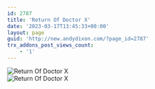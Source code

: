 ```yaml
---
id: 2787
title: 'Return Of Doctor X'
date: '2023-03-17T13:45:33+00:00'
layout: page
guid: 'http://new.andydixon.com/?page_id=2787'
trx_addons_post_views_count:
    - '1'
---
```


![Return Of Doctor X](https://i0.wp.com/assets.g8x2.ldn.idrivee2-23.com/posters/Return%20Of%20Doctor%20X%2001.jpg?w=1200&ssl=1 "Return Of Doctor X")  
![Return Of Doctor X](https://i0.wp.com/assets.g8x2.ldn.idrivee2-23.com/posters/Return%20Of%20Doctor%20X%2002.jpg?w=1200&ssl=1 "Return Of Doctor X")